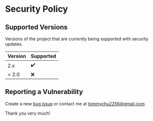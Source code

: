 # Security Policy

## Supported Versions

Versions of the project that are currently being supported with security
updates.

| Version | Supported          |
| ------- | ------------------ |
| 2.x   | :heavy_check_mark: |
| < 2.0   | :x:                |

## Reporting a Vulnerability

Create a
new [bug issue](https://github.com/chutommy/observer/issues/new?assignees=chutommy&labels=bug&template=bug_report.md&title=)
or contact me at tommychu2256@gmail.com.

Thank you very much!